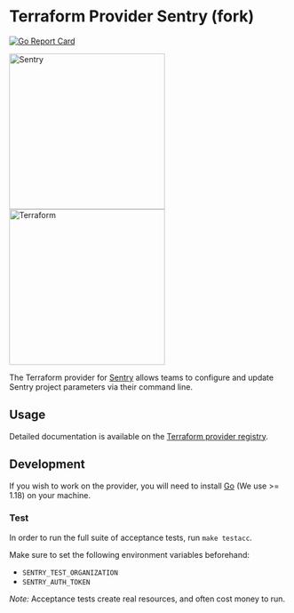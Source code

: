 # Terraform Provider Sentry (fork)

[![Go Report Card](https://goreportcard.com/badge/github.com/labd/terraform-provider-sentry)](https://goreportcard.com/report/github.com/labd/terraform-provider-sentry)

<a href="https://sentry.io/?utm_source=terraform-labd&utm_medium=docs" target="_blank">
    <img src="templates/sentry-wordmark-dark-280x84.svg" alt="Sentry" width="280">
</a>

<a href="https://www.terraform.io/" target="_blank">
    <img src="templates/Terraform_PrimaryLogo_Color_RGB.svg" alt="Terraform" width="280">
</a>

The Terraform provider for [Sentry](https://sentry.io/?utm_source=terraform&utm_medium=docs) allows teams to 
configure and update Sentry project parameters via their command line. 

## Usage

Detailed documentation is available on the [Terraform provider registry](https://registry.terraform.io/providers/labd/sentry/latest).

## Development

If you wish to work on the provider, you will need to install [Go](https://go.dev/doc/install) (We use >= 1.18) on your machine.

### Test

In order to run the full suite of acceptance tests, run `make testacc`.

Make sure to set the following environment variables beforehand:

- `SENTRY_TEST_ORGANIZATION`
- `SENTRY_AUTH_TOKEN`

_Note:_ Acceptance tests create real resources, and often cost money to run.

